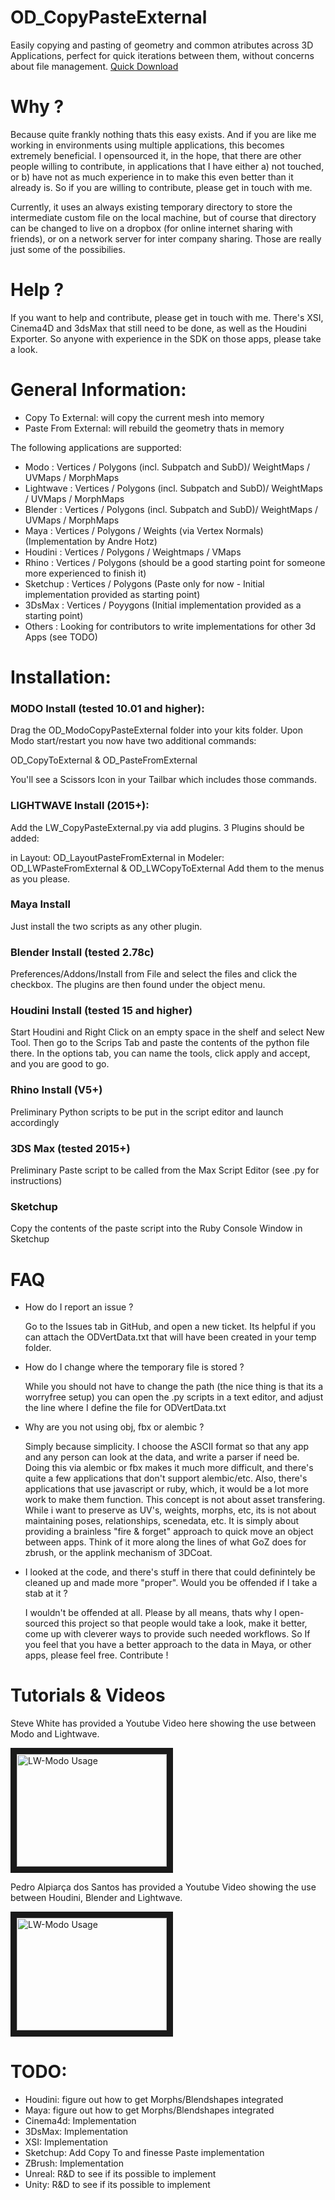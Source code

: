 # OD_CopyPasteExternal
Easily copying and pasting of geometry and common atributes across 3D Applications, perfect for quick iterations between them, without concerns about file management.              [Quick Download](https://github.com/heimlich1024/OD_CopyPasteExternal/archive/master.zip)

# Why ?

Because quite frankly nothing thats this easy exists.  And if you are like me working in environments using
multiple applications, this becomes extremely beneficial.  I opensourced it, in the hope, that there are other
people willing to contribute, in applications that I have either a) not touched, or b) have not as much experience
in to make this even better than it already is.  So if you are willing to contribute, please get in touch with me.

Currently, it uses an always existing temporary directory to store the intermediate custom file on the local machine,
but of course that directory can be changed to live on a dropbox (for online internet sharing with friends), or on a
network server for inter company sharing.  Those are really just some of the possibilies.

# Help ?

If you want to help and contribute, please get in touch with me.  There's XSI, Cinema4D and 3dsMax that still need
to be done, as well as the Houdini Exporter.  So anyone with experience in the SDK on those apps, please take a look.

# General Information:

* Copy To External: will copy the current mesh into memory
* Paste From External: will rebuild the geometry thats in memory

The following applications are supported:

* Modo      : Vertices / Polygons (incl. Subpatch and SubD)/ WeightMaps / UVMaps / MorphMaps
* Lightwave : Vertices / Polygons (incl. Subpatch and SubD)/ WeightMaps / UVMaps / MorphMaps
* Blender   : Vertices / Polygons (incl. Subpatch and SubD)/ WeightMaps / UVMaps / MorphMaps
* Maya      : Vertices / Polygons / Weights (via Vertex Normals) (Implementation by Andre Hotz)
* Houdini   : Vertices / Polygons / Weightmaps / VMaps
* Rhino		: Vertices / Polygons (should be a good starting point for someone more experienced to finish it)
* Sketchup  : Vertices / Polygons (Paste only for now - Initial implementation provided as starting point)
* 3DsMax 	: Vertices / Poyygons (Initial implementation provided as a starting point)
* Others	: Looking for contributors to write implementations for other 3d Apps (see TODO)

# Installation:

### MODO Install (tested 10.01 and higher):

Drag the OD_ModoCopyPasteExternal folder into your kits folder.
Upon Modo start/restart you now have two additional commands:

OD_CopyToExternal & OD_PasteFromExternal

You'll see a Scissors Icon in your Tailbar which includes those commands.

### LIGHTWAVE Install (2015+):

Add the LW_CopyPasteExternal.py via add plugins. 3 Plugins should be added:

in Layout: OD_LayoutPasteFromExternal
in Modeler: OD_LWPasteFromExternal & OD_LWCopyToExternal
Add them to the menus as you please.

### Maya Install

Just install the two scripts as any other plugin.

### Blender Install (tested 2.78c)

Preferences/Addons/Install from File and select the files and click the checkbox.
The plugins are then found under the object menu.

### Houdini Install (tested 15 and higher)

Start Houdini and Right Click on an empty space in the shelf and select New Tool.
Then go to the Scrips Tab and paste the contents of the python file there.  In the
options tab, you can name the tools, click apply and accept, and you are good to go.

### Rhino Install (V5+)

Preliminary Python scripts to be put in the script editor and launch accordingly

### 3DS Max (tested 2015+)

Preliminary Paste script to be called from the Max Script Editor (see .py for instructions)

### Sketchup

Copy the contents of the paste script into the Ruby Console Window in Sketchup

# FAQ
* How do I report an issue ?

  Go to the Issues tab in GitHub, and open a new ticket.  Its helpful if you can attach the ODVertData.txt that will
  have been created in your temp folder.
* How do I change where the temporary file is stored ?

  While you should not have to change the path (the nice thing is that its a worryfree setup) you can open the .py scripts
  in a text editor, and adjust the line where I define the file for ODVertData.txt
* Why are you not using obj, fbx or alembic ?

  Simply because simplicity.  I choose the ASCII format so that any app and any person can look at the data, and write a parser
  if need be.  Doing this via alembic or fbx makes it much more difficult, and there's quite a few applications that don't support
  alembic/etc.  Also, there's applications that use javascript or ruby, which, it would be a lot more work to make them function.
  This concept is not about asset transfering.  While i want to preserve as UV's, weights, morphs, etc, its is not about maintaining
  poses, relationships, scenedata, etc.  It is simply about providing a brainless "fire & forget" approach to quick move an object
  between apps.  Think of it more along the lines of what GoZ does for zbrush, or the applink mechanism of 3DCoat.
* I looked at the code, and there's stuff in there that could definintely be cleaned up and made more "proper".  Would you be offended
  if I take a stab at it ?

  I wouldn't be offended at all.  Please by all means, thats why I open-sourced this project so that people would take a look, make it
  better, come up with cleverer ways to provide such needed workflows.  So If you feel that you have a better approach to the data in
  Maya, or other apps, please feel free.  Contribute !


# Tutorials & Videos

Steve White has provided a Youtube Video here showing the use between Modo and Lightwave.

<a href="http://www.youtube.com/watch?feature=player_embedded&v=6jKi34irylo
" target="_blank"><img src="http://img.youtube.com/vi/6jKi34irylo/0.jpg"
alt="LW-Modo Usage" width="240" height="180" border="10" /></a>

Pedro Alpiarça dos Santos has provided a Youtube Video showing the use between Houdini, Blender and Lightwave.

<a href="http://www.youtube.com/watch?feature=player_embedded&v=PFFQxb3nMvw
" target="_blank"><img src="http://img.youtube.com/vi/PFFQxb3nMvw/0.jpg"
alt="LW-Modo Usage" width="240" height="180" border="10" /></a>

# TODO:

* Houdini:  figure out how to get Morphs/Blendshapes integrated
* Maya:     figure out how to get Morphs/Blendshapes integrated
* Cinema4d: Implementation
* 3DsMax:   Implementation
* XSI:	    Implementation
* Sketchup: Add Copy To and finesse Paste implementation
* ZBrush:   Implementation
* Unreal:   R&D to see if its possible to implement
* Unity:    R&D to see if its possible to implement
